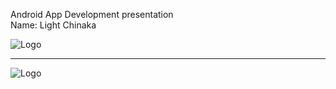 Android App Development presentation <br/>
     Name: Light Chinaka

![Logo](https://uplift.ng/wp-content/uploads/2017/01/Uplift.Ng_-1080x756.png)

---
![Logo](https://developer.android.com/guide/components/images/activity_lifecycle.png)
